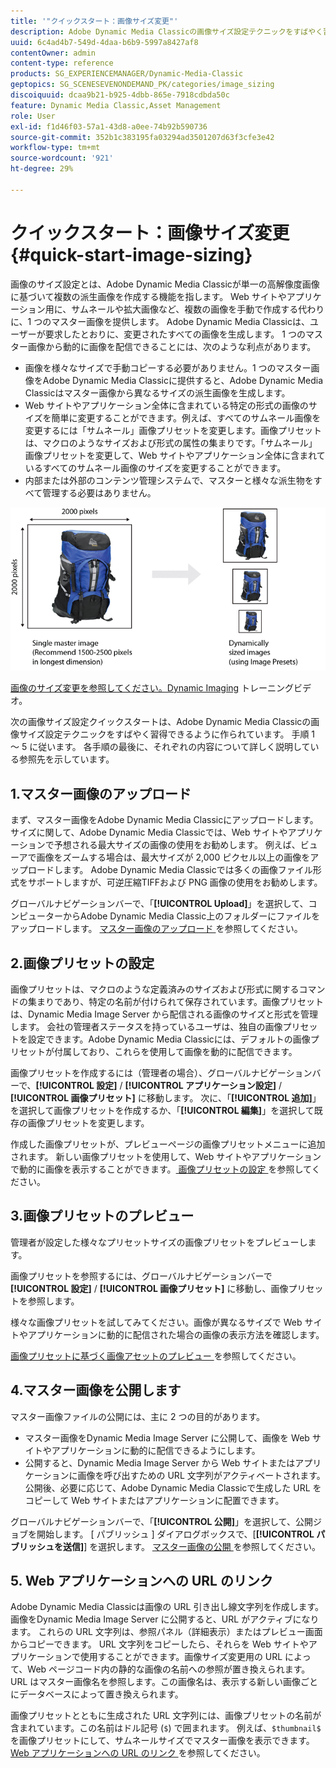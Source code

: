 ```yaml
---
title: '"クイックスタート：画像サイズ変更"'
description: Adobe Dynamic Media Classicの画像サイズ設定テクニックをすばやく習得できるようにするための、概要と画像サイズ変更のクイックスタートです。
uuid: 6c4ad4b7-549d-4daa-b6b9-5997a8427af8
contentOwner: admin
content-type: reference
products: SG_EXPERIENCEMANAGER/Dynamic-Media-Classic
geptopics: SG_SCENESEVENONDEMAND_PK/categories/image_sizing
discoiquuid: dcaa9b21-b925-4dbb-865e-7918cdbda50c
feature: Dynamic Media Classic,Asset Management
role: User
exl-id: f1d46f03-57a1-43d8-a0ee-74b92b590736
source-git-commit: 352b1c383195fa03294ad3501207d63f3cfe3e42
workflow-type: tm+mt
source-wordcount: '921'
ht-degree: 29%

---
```


# クイックスタート：画像サイズ変更{#quick-start-image-sizing}

画像のサイズ設定とは、Adobe Dynamic Media Classicが単一の高解像度画像に基づいて複数の派生画像を作成する機能を指します。 Web サイトやアプリケーション用に、サムネールや拡大画像など、複数の画像を手動で作成する代わりに、1 つのマスター画像を提供します。 Adobe Dynamic Media Classicは、ユーザーが要求したとおりに、変更されたすべての画像を生成します。 1 つのマスター画像から動的に画像を配信できることには、次のような利点があります。

* 画像を様々なサイズで手動コピーする必要がありません。1 つのマスター画像をAdobe Dynamic Media Classicに提供すると、Adobe Dynamic Media Classicはマスター画像から異なるサイズの派生画像を生成します。
* Web サイトやアプリケーション全体に含まれている特定の形式の画像のサイズを簡単に変更することができます。例えば、すべてのサムネール画像を変更するには「サムネール」画像プリセットを変更します。画像プリセットは、マクロのようなサイズおよび形式の属性の集まりです。「サムネール」画像プリセットを変更して、Web サイトやアプリケーション全体に含まれているすべてのサムネール画像のサイズを変更することができます。
* 内部または外部のコンテンツ管理システムで、マスターと様々な派生物をすべて管理する必要はありません。

![同じ高解像度マスターファイルから、異なるサイズで複数の派生画像を作成できます。](/help/assets/is_derivative_sizes_popup.png)

[ 画像のサイズ変更を参照してください。Dynamic Imaging](https://s7d5.scene7.com/s7viewers/html5/VideoViewer.html?videoserverurl=https://s7d5.scene7.com/is/content/&amp;emailurl=https://s7d5.scene7.com/s7/emailFriend&amp;serverUrl=https://s7d5.scene7.com/is/image/&amp;config=Scene7SharedAssets/Universal_HTML5_Video&amp;contenturl=https://s7d5.scene7.com/skins/&amp;asset=S7tutorials/557_Image%20Sizing_converted%20renamed_Dynamic%20Imaging-AVS) トレーニングビデオ。

次の画像サイズ設定クイックスタートは、Adobe Dynamic Media Classicの画像サイズ設定テクニックをすばやく習得できるように作られています。 手順 1 ～ 5 に従います。 各手順の最後に、それぞれの内容について詳しく説明している参照先を示しています。

## 1.マスター画像のアップロード

まず、マスター画像をAdobe Dynamic Media Classicにアップロードします。 サイズに関して、Adobe Dynamic Media Classicでは、Web サイトやアプリケーションで予想される最大サイズの画像の使用をお勧めします。 例えば、ビューアで画像をズームする場合は、最大サイズが 2,000 ピクセル以上の画像をアップロードします。 Adobe Dynamic Media Classicでは多くの画像ファイル形式をサポートしますが、可逆圧縮TIFFおよび PNG 画像の使用をお勧めします。

グローバルナビゲーションバーで、「**[!UICONTROL Upload]**」を選択して、コンピューターからAdobe Dynamic Media Classic上のフォルダーにファイルをアップロードします。 [ マスター画像のアップロード ](uploading-master-images.md#uploading_master_images) を参照してください。

## 2.画像プリセットの設定

画像プリセットは、マクロのような定義済みのサイズおよび形式に関するコマンドの集まりであり、特定の名前が付けられて保存されています。画像プリセットは、Dynamic Media Image Server から配信される画像のサイズと形式を管理します。 会社の管理者ステータスを持っているユーザは、独自の画像プリセットを設定できます。Adobe Dynamic Media Classicには、デフォルトの画像プリセットが付属しており、これらを使用して画像を動的に配信できます。

画像プリセットを作成するには（管理者の場合）、グローバルナビゲーションバーで、**[!UICONTROL 設定]** / **[!UICONTROL アプリケーション設定]** / **[!UICONTROL 画像プリセット]** に移動します。 次に、「**[!UICONTROL 追加]**」を選択して画像プリセットを作成するか、「**[!UICONTROL 編集]**」を選択して既存の画像プリセットを変更します。

作成した画像プリセットが、プレビューページの画像プリセットメニューに追加されます。 新しい画像プリセットを使用して、Web サイトやアプリケーションで動的に画像を表示することができます。[ 画像プリセットの設定 ](setting-image-presets.md#setting_up_image_presets) を参照してください。

## 3.画像プリセットのプレビュー

管理者が設定した様々なプリセットサイズの画像プリセットをプレビューします。

画像プリセットを参照するには、グローバルナビゲーションバーで **[!UICONTROL 設定]** / **[!UICONTROL 画像プリセット]** に移動し、画像プリセットを参照します。

様々な画像プリセットを試してみてください。画像が異なるサイズで Web サイトやアプリケーションに動的に配信された場合の画像の表示方法を確認します。

[ 画像プリセットに基づく画像アセットのプレビュー ](previewing-asset.md#previewing_an_image_asset_based_on_its_image_preset) を参照してください。

## 4.マスター画像を公開します

マスター画像ファイルの公開には、主に 2 つの目的があります。

* マスター画像をDynamic Media Image Server に公開して、画像を Web サイトやアプリケーションに動的に配信できるようにします。
* 公開すると、Dynamic Media Image Server から Web サイトまたはアプリケーションに画像を呼び出すための URL 文字列がアクティベートされます。 公開後、必要に応じて、Adobe Dynamic Media Classicで生成した URL をコピーして Web サイトまたはアプリケーションに配置できます。

グローバルナビゲーションバーで、「**[!UICONTROL 公開]**」を選択して、公開ジョブを開始します。 [ パブリッシュ ] ダイアログボックスで、[**[!UICONTROL パブリッシュを送信]**] を選択します。 [ マスター画像の公開 ](publishing-master-images.md#publishing_master_images) を参照してください。

## 5. Web アプリケーションへの URL のリンク

Adobe Dynamic Media Classicは画像の URL 引き出し線文字列を作成します。 画像をDynamic Media Image Server に公開すると、URL がアクティブになります。 これらの URL 文字列は、参照パネル（詳細表示）またはプレビュー画面からコピーできます。 URL 文字列をコピーしたら、それらを Web サイトやアプリケーションで使用することができます。画像サイズ変更用の URL によって、Web ページコード内の静的な画像の名前への参照が置き換えられます。URL はマスター画像名を参照します。この画像名は、表示する新しい画像ごとにデータベースによって置き換えられます。

画像プリセットとともに生成された URL 文字列には、画像プリセットの名前が含まれています。この名前はドル記号 (`$`) で囲まれます。 例えば、`$thumbnail$` を画像プリセットにして、サムネールサイズでマスター画像を表示できます。 [Web アプリケーションへの URL のリンク ](linking-urls-web-application.md#linking_urls_to_your_web_application) を参照してください。
